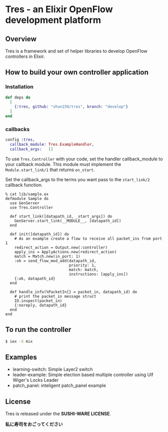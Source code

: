 # Tres - an Elixir OpenFlow development platform

## Overview

Tres is a framework and set of helper libraries to develop OpenFlow controllers in Elixir.

## How to build your own controller application

### Installation

```elixir
def deps do
  [
    {:tres, github: "shun159/tres", branch: "develop"}
  ]
end
```

### callbacks
 
```elixir
config :tres,
  callback_module: Tres.ExampleHandler,
  callback_args:   []
```

To use `Tres.Controller` with your code, set the handler callback_module to your callback module.
This module must implement the `Module.start_link/1` that returns `on_start`.

Set the callback_args to the terms you want pass to the `start_link/2` callback function.

```
% cat lib/sample.ex
defmodule Sample do
  use GenServer
  use Tres.Controller

  def start_link([datapath_id, _start_args]) do
    GenServer.start_link(__MODULE__, [datapath_id])
  end
  
  def init([datapath_id]) do
    # As an example create a flow to receive all packet_ins from port 1
    redirect_action = Output.new(:controller)
    apply_ins = ApplyActions.new(redirect_action)
    match = Match.new(in_port: 1)
    :ok = send_flow_mod_add(datapath_id, 
                            priority: 1,
                            match: match,
                            instructions: [apply_ins])
    {:ok, datapath_id}
  end
  
  def handle_info(%PacketIn{} = packet_in, datapath_id) do
    # print the packet_in message struct
    IO.inspect(packet_in)
    {:noreply, datapath_id}
  end
end
```

## To run the controller

```bash
$ iex -S mix
```

## Examples

- learning-switch: Simple Layer2 switch
- leader-example: Simple election based multiple controller using Ulf Wiger's Locks Leader
- patch\_panel: inteligent patch\_panel example

License
-------
Tres is released under the __SUSHI-WARE LICENSE__.

__私に寿司をおごってください__
